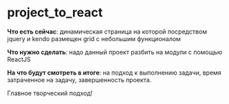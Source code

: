 # project_to_react
**Что есть сейчас**: динамическая страница на которой посредством jquery и kendo размещен grid с небольшим функционалом

**Что нужно сделать**: надо данный проект разбить на модули с помощью ReactJS

**На что будут смотреть в итоге**: на подход к выполнению задачи, время затраченное на задачу, завершенность проекта.

Главное творческий подход!
